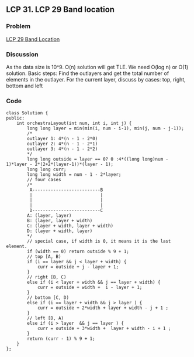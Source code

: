 ## LCP 31. LCP 29 Band location
### Problem  
[LCP 29 Band Location](https://leetcode-cn.com/problems/SNJvJP/)
### Discussion  
As the data size is 10^9. O(n) solution will get TLE. We need O(log n) or O(1) solution.
Basic steps:
Find the outlayers and get the total number of elements in the outlayer.
For the current layer, discuss by cases: top, right, bottom and left
### Code
```
class Solution {
public:
    int orchestraLayout(int num, int i, int j) {
        long long layer = min(min(i, num - i-1), min(j, num - j-1));
        /*
        outlayer 1: 4*(n - 1 - 2*0)
        outlayer 2: 4*(n - 1 - 2*1)
        outlayer 3: 4*(n - 1 - 2*2)
        */
        long long outside = layer == 0? 0 :4*((long long)num - 1)*layer - 2*(2+2*(layer-1))*(layer - 1);
        long long curr;
        long long width = num - 1 - 2*layer;
        // four cases
        /*
         A--------------------------B
         |                          |
         |                          |
         |                          |
         D--------------------------C
        A: (layer, layer)
        B: (layer, layer + width)
        C: (layer + width, layer + width)
        D: (layer + width, layer)
        */
        // special case, if width is 0, it means it is the last element.
        if (width == 0) return outside % 9 + 1;
        // top [A, B)
        if (i == layer && j < layer + width) {
            curr = outside + j - layer + 1;
        }
        // right [B, C)
        else if (i < layer + width && j == layer + width) {
            curr = outside + width +  i - layer + 1;
        }
        // bottom [C, D)
        else if (i == layer + width && j > layer ) {
            curr = outside + 2*width + layer + width - j + 1 ;
        }
        // left [D, A)
        else if (i > layer  && j == layer ) {
            curr = outside + 3*width +  layer + width - i + 1 ;
        }
        return (curr - 1) % 9 + 1;
    }
};
```
